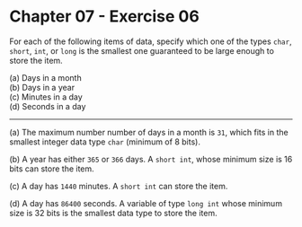 # Chapter 07 - Exercise 06

For each of the following items of data, specify which one of the types `char`, `short`, `int`, or `long` is the smallest one guaranteed to be large enough to store the item.

(a) Days in a month  
(b) Days in a year  
(c) Minutes in a day  
(d) Seconds in a day  

---

(a) The maximum number number of days in a month is `31`, which fits in the smallest integer data type `char` (minimum of 8 bits).  

(b) A year has either `365` or `366` days. A `short int`, whose minimum size is 16 bits can store the item.  

(c) A day has `1440` minutes. A `short int` can store the item.  

(d) A day has `86400` seconds. A variable of type `long int` whose minimum size is 32 bits is the smallest data type to store the item.  
